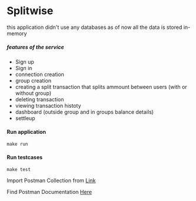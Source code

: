 # **Splitwise**

this application didn't use any databases as of now all the data is stored in-memory

##### features of the service
- Sign up
- Sign in 
- connection creation
- group creation
- creating a split transaction that splits ammount between users (with or without group)
- deleting transaction
- viewing transaction histoty
- dashboard (outside group and in groups balance details)
- settleup

#### Run application
```
make run
```

#### Run testcases
```
make test
```


Import Postman Collection from [Link](https://www.getpostman.com/collections/282ebe21690e0e2def88) 

Find Postman Documentation [Here](https://documenter.getpostman.com/view/3571564/UzQsvn2Y)



